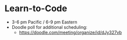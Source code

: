 # Learn-to-Code
* 3-6 pm Pacific / 6-9 pm Eastern
* Doodle poll for additional scheduling:
  * https://doodle.com/meeting/organize/id/dJy327vb

